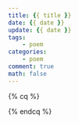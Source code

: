 ```yaml
---
title: {{ title }}
date: {{ date }}
update: {{ date }}
tags:
    - poem
categories:
    - poem
comment: true
math: false
---
```


{% cq %}

{% endcq %}

> 
